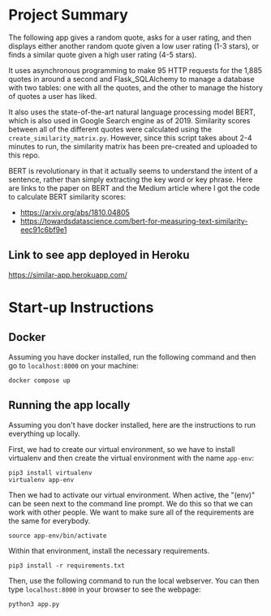 # Project Summary

The following app gives a random quote, asks for a user rating, and then displays either another random quote given a low user rating (1-3 stars), or finds a similar quote given a high user rating (4-5 stars).

It uses asynchronous programming to make 95 HTTP requests for the 1,885 quotes in around a second and Flask_SQLAlchemy to manage a database with two tables: one with all the quotes, and the other to manage the history of quotes a user has liked. 

It also uses the state-of-the-art natural language processing model BERT, which is also used in Google Search engine as of 2019. Similarity scores between all of the different quotes were calculated using the `create_similarity_matrix.py`. However, since this script takes about 2-4 minutes to run, the similarity matrix has been pre-created and uploaded to this repo.

BERT is revolutionary in that it actually seems to understand the intent of a sentence, rather than simply extracting the key word or key phrase. Here are links to the paper on BERT and the Medium article where I got the code to calculate BERT similarity scores:
* https://arxiv.org/abs/1810.04805
* https://towardsdatascience.com/bert-for-measuring-text-similarity-eec91c6bf9e1

## Link to see app deployed in Heroku

https://similar-app.herokuapp.com/

# Start-up Instructions
## Docker

Assuming you have docker installed, run the following command and then go to `localhost:8000` on your machine:

`docker compose up`

## Running the app locally

Assuming you don't have docker installed, here are the instructions to run everything up locally.

First, we had to create our virtual environment, so we have to install virtualenv and then create the virtual environment with the name `app-env`:

`pip3 install virtualenv`<br>
`virtualenv app-env`

Then we had to activate our virtual environment. When active, the "(env)" can be seen next to the command line prompt. We do this so that we can work with other people. We want to make sure all of the requirements are the same for everybody.

`source app-env/bin/activate`

Within that environment, install the necessary requirements.

`pip3 install -r requirements.txt`

Then, use the following command to run the local webserver. You can then type `localhost:8000` in your browser to see the webpage:

`python3 app.py`

